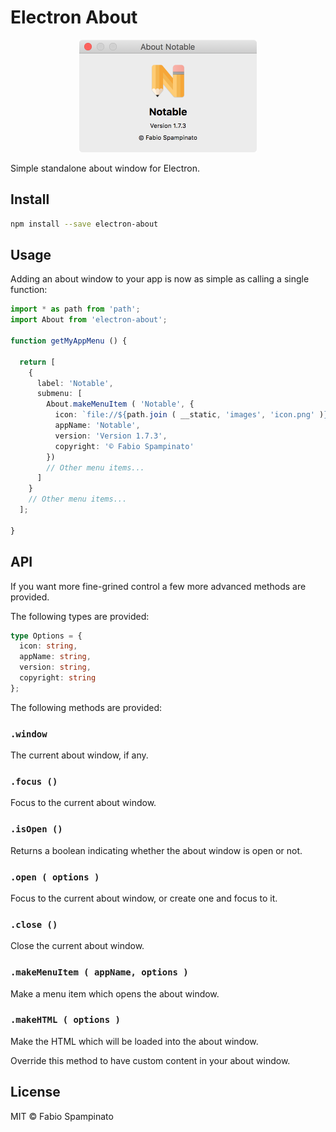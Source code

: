 # Electron About

<p align="center">
  <img src="resources/demo.png" width=284 alt="Demo">
</p>

Simple standalone about window for Electron.

## Install

```sh
npm install --save electron-about
```

## Usage

Adding an about window to your app is now as simple as calling a single function:

```ts
import * as path from 'path';
import About from 'electron-about';

function getMyAppMenu () {

  return [
    {
      label: 'Notable',
      submenu: [
        About.makeMenuItem ( 'Notable', {
          icon: `file://${path.join ( __static, 'images', 'icon.png' )}`,
          appName: 'Notable',
          version: 'Version 1.7.3',
          copyright: '© Fabio Spampinato'
        })
        // Other menu items...
      ]
    }
    // Other menu items...
  ];

}
```

## API

If you want more fine-grined control a few more advanced methods are provided.

The following types are provided:

```ts
type Options = {
  icon: string,
  appName: string,
  version: string,
  copyright: string
};
```

The following methods are provided:

### `.window`

The current about window, if any.

### `.focus ()`

Focus to the current about window.

### `.isOpen ()`

Returns a boolean indicating whether the about window is open or not.

### `.open ( options )`

Focus to the current about window, or create one and focus to it.

### `.close ()`

Close the current about window.

### `.makeMenuItem ( appName, options )`

Make a menu item which opens the about window.

### `.makeHTML ( options )`

Make the HTML which will be loaded into the about window.

Override this method to have custom content in your about window.

## License

MIT © Fabio Spampinato
